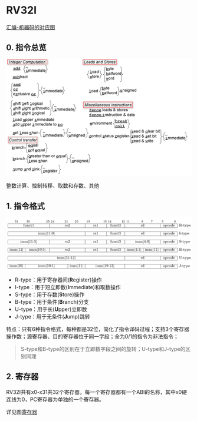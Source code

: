 # RV32I

[汇编-机器码的对应图](image/02_RV32I/RV32I-all.png)

## 0. 指令总览

![1726295964004](image/02_RV32I/RV32I.png)

整数计算、控制转移、取数和存数、其他

## 1. 指令格式

![1726296627704](image/02_RV32I/RV32I-type.png)

* R-type：用于寄存器间(**R**egister)操作
* I-type：用于短立即数(**I**mmediate)和取数操作
* S-type：用于存数(**S**tore)操作
* B-type：用于条件(**B**ranch)分支
* U-type：用于长(**U**pper)立即数
* J-type：用于无条件(**J**ump)跳转

特点：只有6种指令格式，每种都是32位，简化了指令译码过程；支持3个寄存器操作数；源寄存器、目的寄存器位于同一字段；全为0/1的指令为非法指令；

> S-type和B-type的区别在于立即数字段之间的旋转；U-type和J-type的区别同理

## 2. 寄存器

RV32I共有x0-x31共32个寄存器，每一个寄存器都有一个ABI的名称，其中x0硬连线为0，PC寄存器为单独的一个寄存器。

详见图[寄存器](image/02_RV32I/RV32I-Register.png)
